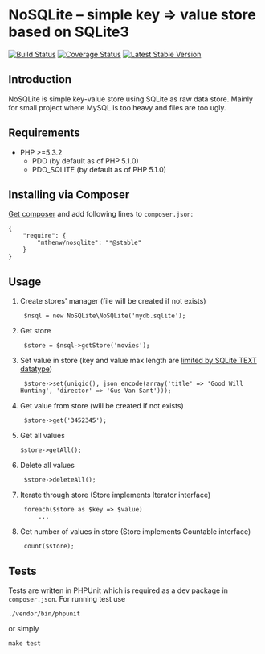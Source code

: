 # NoSQLite – simple key => value store based on SQLite3

[![Build Status](https://secure.travis-ci.org/mthenw/nosqlite.php.png)](https://travis-ci.org/mthenw/nosqlite.php)
[![Coverage Status](https://coveralls.io/repos/mthenw/nosqlite.php/badge.png?branch=master)](https://coveralls.io/r/mthenw/nosqlite.php?branch=master)
[![Latest Stable Version](https://poser.pugx.org/mthenw/nosqlite/v/stable.png)](https://packagist.org/packages/mthenw/nosqlite)

## Introduction

NoSQLite is simple key-value store using SQLite as raw data store. Mainly for small project where MySQL is too heavy and files are too ugly.

## Requirements

- PHP >=5.3.2
    - PDO (by default as of PHP 5.1.0)
    - PDO_SQLITE (by default as of PHP 5.1.0)

## Installing via Composer

[Get composer](http://getcomposer.org/download/) and add following lines to ```composer.json```:
```
{
    "require": {
        "mthenw/nosqlite": "*@stable"
    }
}
```

## Usage

1. Create stores' manager (file will be created if not exists)

        $nsql = new NoSQLite\NoSQLite('mydb.sqlite');

2. Get store

        $store = $nsql->getStore('movies');

3. Set value in store (key and value max length are [limited by SQLite TEXT datatype](http://sqlite.org/limits.html#max_length))

        $store->set(uniqid(), json_encode(array('title' => 'Good Will Hunting', 'director' => 'Gus Van Sant')));

4. Get value from store (will be created if not exists)

        $store->get('3452345');

5.  Get all values

        $store->getAll();

6. Delete all values

        $store->deleteAll();

7. Iterate through store (Store implements Iterator interface)

        foreach($store as $key => $value)
            ...

8. Get number of values in store (Store implements Countable interface)

        count($store);

## Tests

Tests are written in PHPUnit which is required as a dev package in ```composer.json```. For running test use

    ./vendor/bin/phpunit

or simply

    make test

